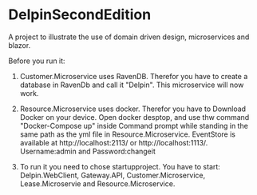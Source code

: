# DelpinSecondEdition
A project to illustrate the use of domain driven design, microservices and blazor.

Before you run it:

1) Customer.Microservice uses RavenDB. Therefor you have to create a database in RavenDb and call it "Delpin". This microservice will now work.

2) Resource.Microservice uses docker. Therefor you have to Download Docker on your device. Open docker desptop, and use thw command "Docker-Compose up" inside Command prompt while standing in the same path as the yml file in Resource.Microservice. EventStore is available at http://localhost:2113/ or http://localhost:1113/. Username:admin and Password:changeit

3) To run it you need to chose startupproject. You have to start: Delpin.WebClient, Gateway.API, Customer.Microservice, Lease.Microservie and Resource.Microservice. 

